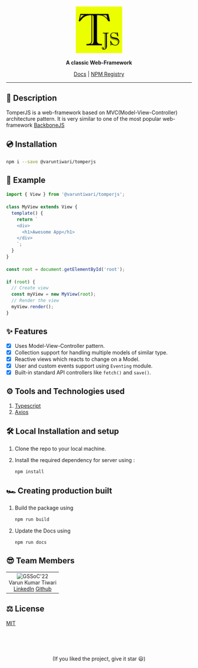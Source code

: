 <p align='center'>
<img src='./assets/logo.svg'  width='25%'>
</p>
<p align='center'>
<b>A classic Web-Framework</b>
</p>

<p align='center'>
<a href='https://varunkt001.github.io/tomperjs/modules.html'>Docs</a>
<span>|</span>
<a href='https://www.npmjs.com/package/@varuntiwari/tomperjs'>NPM Registry</a>
</p>

---

## 🧾 Description

TomperJS is a web-framework based on MVC(Model-View-Controller) architecture pattern. It is very similar to one of the most popular web-framework [BackboneJS](https://backbonejs.org/)

## 💿 Installation

```sh
npm i --save @varuntiwari/tomperjs
```

## 🏁 Example

```js
import { View } from '@varuntiwari/tomperjs';

class MyView extends View {
  template() {
    return `
    <div>
      <h1>Awesome App</h1>
    </div>
    `;
  }
}

const root = document.getElementById('root');

if (root) {
  // Create view
  const myView = new MyView(root);
  // Render the view
  myView.render();
}
```

## ✨ Features

- [x] Uses Model-View-Controller pattern.
- [x] Collection support for handling multiple models of similar type.
- [x] Reactive views which reacts to change on a Model.
- [x] User and custom events support using `Eventing` module.
- [x] Built-in standard API controllers like `fetch()` and `save()`.

## ⚙ Tools and Technologies used

1. [Typescript](https://www.typescriptlang.org/)
2. [Axios](https://axios-http.com/)

## 🛠 Local Installation and setup

1. Clone the repo to your local machine.
2. Install the required dependency for server using :

   ```javascript
   npm install
   ```

## 🏎 Creating production built

1. Build the package using

   ```javascript
   npm run build
   ```

2. Update the Docs using

   ```javascript
   npm run docs
   ```

## 😎 Team Members

<table>
  <tr>
    <td align="center">
      <img src="https://avatars.githubusercontent.com/u/83509023?v=4" width="150px" alt="GSSoC'22" />
      <br/>
      Varun Kumar Tiwari
      <br/>
      <a href="https://www.linkedin.com/in/varun-tiwari-454591178/">LinkedIn</a>
      <a href="https://github.com/varunKT001">Github</a>
    </td> 
  </tr>
</table>

## ⚖ License

[MIT](./LICENSE.md)

<br>
<br>
<br>

<p align='center'>
(If you liked the project, give it star 😃)
</p>
